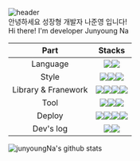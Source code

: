 ![header](https://capsule-render.vercel.app/api?type=shark&color=auto&height=250&section=header&text=JUNYONG's%20GitHub&fontSize=70&animation=scaleIn)
</br>
안녕하세요 성장형 개발자 나준영 입니다!</br>
Hi there! I'm developer Junyoung Na


Part|Stacks|
|:---:|:---:|
|Language|<img src="https://img.shields.io/badge/JavaScript-F7DF1E?style=for-the-badge&logo=javascript&logoColor=white"/><img src="https://img.shields.io/badge/TypeScript-007ACC?style=for-the-badge&logo=typescript&logoColor=white"/>|
|Style|<img src="https://img.shields.io/badge/styled--components-DB7093?style=for-the-badge&logo=styled-components&logoColor=white"><img src="https://img.shields.io/badge/Tailwind_CSS-38B2AC?style=for-the-badge&logo=tailwind-css&logoColor=white"><img src="https://img.shields.io/badge/Sass-%23CC6699?style=for-the-badge&logo=sass&logoColor=white">|
|Library & Franework|<img src="https://camo.githubusercontent.com/5de3ff17a93f88c461a321de1947bc82561b615f699d5b4b2f423c5bb0f5006d/68747470733a2f2f696d672e736869656c64732e696f2f62616467652f52656163742d3230323332413f7374796c653d666f722d7468652d6261646765266c6f676f3d7265616374266c6f676f436f6c6f723d36314441464229"/><img src="https://img.shields.io/badge/-React%20Query-FF4154?style=for-the-badge&logo=react%20query&logoColor=white" /><img src="https://camo.githubusercontent.com/6908bc5919e46cd787b8e5117f092f5ed37da82e8bd602e6339060ea0fff722c/68747470733a2f2f696d672e736869656c64732e696f2f62616467652f52656475782d3539334438383f7374796c653d666f722d7468652d6261646765266c6f676f3d7265647578266c6f676f436f6c6f723d7768697465" /><img src="https://camo.githubusercontent.com/4f9d20f3a284d2f6634282f61f82a62e99ee9906537dc9859decfdc9efbb51ec/68747470733a2f2f696d672e736869656c64732e696f2f62616467652f52656163745f526f757465722d4341343234353f7374796c653d666f722d7468652d6261646765266c6f676f3d72656163742d726f75746572266c6f676f436f6c6f723d7768697465" />
|Tool|<img src="https://img.shields.io/badge/VSCODE-007ACC?style=for-the-badge&logo=visualstudiocode&logoColor=white"/><img src="https://img.shields.io/badge/Github-181717?style=for-the-badge&logo=github&logoColor=white"/><img src="https://img.shields.io/badge/Notion-%23000000.svg?style=for-the-badge&logo=notion&logoColor=white" />| 
|Deploy| <img src="https://img.shields.io/badge/Amazon EC2-232F3E?style=for-the-badge&logo=amazon ec2&logoColor==FF9A00"/><img src="https://img.shields.io/badge/AWS%20S3-232F3E?style=for-the-badge&logo=AmazonAWS&logoColor=FF9A00"/><img src="https://img.shields.io/badge/AWS%20CloudFront-232F3E?style=for-the-badge&logo=AmazonAWS&logoColor=FF9A00"/><img src="https://img.shields.io/badge/AWS%20Route%2053-232F3E?style=for-the-badge&logo=AmazonAWS&logoColor=FF9A00"/>|
|Dev's log| <a href="https://zoon-bloom.tistory.com"><img src="https://img.shields.io/badge/Tistory-000000?style=for-the-badge&logo=Tistory&logoColor=white"></a><a href="https://www.notion.so/073ac3844d22417caa99b89e357098c7"><img src="https://img.shields.io/badge/Notion-9999FF?style=for-the-badge&logo=Notion&logoColor=white"></a> 

![junyoungNa's github stats](https://github-readme-stats.vercel.app/api?username=junyoungNa&show_icons=true)
